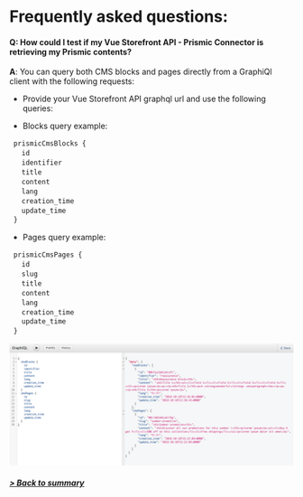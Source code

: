 # Frequently asked questions:

#### Q: How could I test if my Vue Storefront API - Prismic Connector is retrieving my Prismic contents?
**A**: You can query both CMS blocks and pages directly from a GraphiQl client with the following requests:

* Provide your Vue Storefront API graphql url and use the following queries:
       
* Blocks query example:
```graphql
 prismicCmsBlocks {
   id
   identifier
   title
   content
   lang
   creation_time
   update_time
 }
```

* Pages query example:
```graphql
 prismicCmsPages {
   id
   slug
   title
   content
   lang
   creation_time
   update_time
 }
```

![Prismic Graphiql Example](../img/prismic-graphiql-example.png)

##### [> Back to summary](../summary.md)
